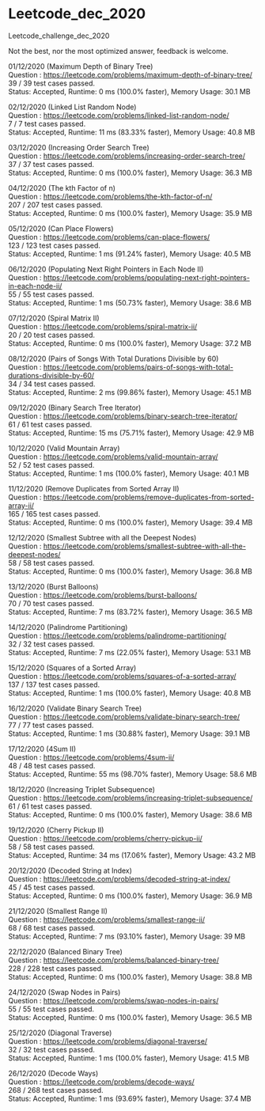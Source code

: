 # Leetcode_dec_2020
Leetcode_challenge_dec_2020

Not the best, nor the most optimized answer, feedback is welcome.


01/12/2020 (Maximum Depth of Binary Tree) \
Question : https://leetcode.com/problems/maximum-depth-of-binary-tree/ \
39 / 39 test cases passed.\
Status: Accepted, Runtime: 0 ms (100.0% faster), Memory Usage: 30.1 MB 

02/12/2020 (Linked List Random Node) \
Question : https://leetcode.com/problems/linked-list-random-node/ \
7 / 7 test cases passed.\
Status: Accepted, Runtime: 11 ms (83.33% faster), Memory Usage: 40.8 MB 

03/12/2020 (Increasing Order Search Tree) \
Question : https://leetcode.com/problems/increasing-order-search-tree/ \
37 / 37 test cases passed.\
Status: Accepted, Runtime: 0 ms (100.0% faster), Memory Usage: 36.3 MB 

04/12/2020 (The kth Factor of n) \
Question : https://leetcode.com/problems/the-kth-factor-of-n/ \
207 / 207 test cases passed.\
Status: Accepted, Runtime: 0 ms (100.0% faster), Memory Usage: 35.9 MB 

05/12/2020 (Can Place Flowers) \
Question : https://leetcode.com/problems/can-place-flowers/ \
123 / 123 test cases passed.\
Status: Accepted, Runtime: 1 ms (91.24% faster), Memory Usage: 40.5 MB 

06/12/2020 (Populating Next Right Pointers in Each Node II) \
Question : https://leetcode.com/problems/populating-next-right-pointers-in-each-node-ii/ \
55 / 55 test cases passed.\
Status: Accepted, Runtime: 1 ms (50.73% faster), Memory Usage: 38.6 MB 

07/12/2020 (Spiral Matrix II) \
Question : https://leetcode.com/problems/spiral-matrix-ii/ \
20 / 20 test cases passed.\
Status: Accepted, Runtime: 0 ms (100.0% faster), Memory Usage: 37.2 MB 

08/12/2020 (Pairs of Songs With Total Durations Divisible by 60) \
Question : https://leetcode.com/problems/pairs-of-songs-with-total-durations-divisible-by-60/ \
34 / 34 test cases passed.\
Status: Accepted, Runtime: 2 ms (99.86% faster), Memory Usage: 45.1 MB 

09/12/2020 (Binary Search Tree Iterator) \
Question : https://leetcode.com/problems/binary-search-tree-iterator/ \
61 / 61 test cases passed.\
Status: Accepted, Runtime: 15 ms (75.71% faster), Memory Usage: 42.9 MB 

10/12/2020 (Valid Mountain Array) \
Question : https://leetcode.com/problems/valid-mountain-array/ \
52 / 52 test cases passed.\
Status: Accepted, Runtime: 1 ms (100.0% faster), Memory Usage: 40.1 MB 

11/12/2020 (Remove Duplicates from Sorted Array II) \
Question : https://leetcode.com/problems/remove-duplicates-from-sorted-array-ii/ \
165 / 165 test cases passed.\
Status: Accepted, Runtime: 0 ms (100.0% faster), Memory Usage: 39.4 MB 

12/12/2020 (Smallest Subtree with all the Deepest Nodes) \
Question : https://leetcode.com/problems/smallest-subtree-with-all-the-deepest-nodes/ \
58 / 58 test cases passed.\
Status: Accepted, Runtime: 0 ms (100.0% faster), Memory Usage: 36.8 MB 

13/12/2020 (Burst Balloons) \
Question : https://leetcode.com/problems/burst-balloons/ \
70 / 70 test cases passed.\
Status: Accepted, Runtime: 7 ms (83.72% faster), Memory Usage: 36.5 MB 

14/12/2020 (Palindrome Partitioning) \
Question : https://leetcode.com/problems/palindrome-partitioning/ \
32 / 32 test cases passed.\
Status: Accepted, Runtime: 7 ms (22.05% faster), Memory Usage: 53.1 MB

15/12/2020 (Squares of a Sorted Array) \
Question : https://leetcode.com/problems/squares-of-a-sorted-array/ \
137 / 137 test cases passed.\
Status: Accepted, Runtime: 1 ms (100.0% faster), Memory Usage: 40.8 MB

16/12/2020 (Validate Binary Search Tree) \
Question : https://leetcode.com/problems/validate-binary-search-tree/ \
77 / 77 test cases passed.\
Status: Accepted, Runtime: 1 ms (30.88% faster), Memory Usage: 39.1 MB

17/12/2020 (4Sum II) \
Question : https://leetcode.com/problems/4sum-ii/ \
48 / 48 test cases passed.\
Status: Accepted, Runtime: 55 ms (98.70% faster), Memory Usage: 58.6 MB

18/12/2020 (Increasing Triplet Subsequence) \
Question : https://leetcode.com/problems/increasing-triplet-subsequence/ \
61 / 61 test cases passed.\
Status: Accepted, Runtime: 0 ms (100.0% faster), Memory Usage: 38.6 MB

19/12/2020 (Cherry Pickup II) \
Question : https://leetcode.com/problems/cherry-pickup-ii/ \
58 / 58 test cases passed.\
Status: Accepted, Runtime: 34 ms (17.06% faster), Memory Usage: 43.2 MB

20/12/2020 (Decoded String at Index) \
Question : https://leetcode.com/problems/decoded-string-at-index/ \
45 / 45 test cases passed.\
Status: Accepted, Runtime: 0 ms (100.0% faster), Memory Usage: 36.9 MB

21/12/2020 (Smallest Range II) \
Question : https://leetcode.com/problems/smallest-range-ii/ \
68 / 68 test cases passed.\
Status: Accepted, Runtime: 7 ms (93.10% faster), Memory Usage: 39 MB

22/12/2020 (Balanced Binary Tree) \
Question : https://leetcode.com/problems/balanced-binary-tree/ \
228 / 228 test cases passed.\
Status: Accepted, Runtime: 0 ms (100.0% faster), Memory Usage: 38.8 MB

24/12/2020 (Swap Nodes in Pairs) \
Question : https://leetcode.com/problems/swap-nodes-in-pairs/ \
55 / 55 test cases passed.\
Status: Accepted, Runtime: 0 ms (100.0% faster), Memory Usage: 36.5 MB

25/12/2020 (Diagonal Traverse) \
Question : https://leetcode.com/problems/diagonal-traverse/ \
32 / 32 test cases passed.\
Status: Accepted, Runtime: 1 ms (100.0% faster), Memory Usage: 41.5 MB

26/12/2020 (Decode Ways) \
Question : https://leetcode.com/problems/decode-ways/ \
268 / 268 test cases passed.\
Status: Accepted, Runtime: 1 ms (93.69% faster), Memory Usage: 37.4 MB
